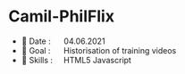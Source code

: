 # Camil-PhilFlix

- 📅 Date : &nbsp;&nbsp;&nbsp;&nbsp;              04.06.2021
- 🥅 Goal : &nbsp;&nbsp;&nbsp;&nbsp;              Historisation of training videos
- 🔧 Skills : &nbsp;&nbsp;&nbsp;                  HTML5 Javascript 
